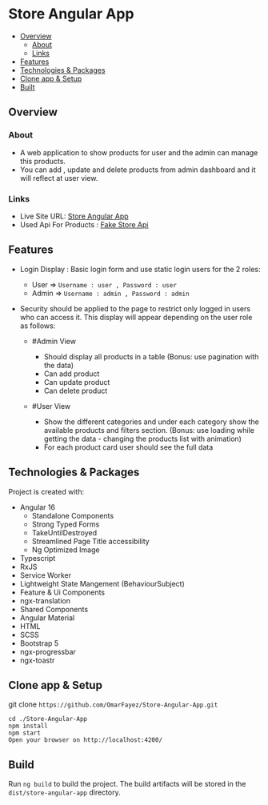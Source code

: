 # Store Angular App

- [Overview](#Overview)
  - [About](#About)
  - [Links](#links)
- [Features](#Features)
- [Technologies & Packages](#Technologies&Packages)
- [Clone app & Setup](#Cloneapp&Setup)
- [Built](#Build)

## Overview

### About

- A web application to show products for user and the admin can manage this products.
- You can add , update and delete products from admin dashboard and it will reflect at user view.

### Links

- Live Site URL: [Store Angular App](https://omarfayez.github.io/Store-Angular-App/)
- Used Api For Products : [Fake Store Api](https://fakestoreapi.com/)

## Features

- Login Display : Basic login form and use static login users for the 2 roles:

  - User => `Username : user , Password : user `
  - Admin => `Username : admin , Password : admin `

- Security should be applied to the page to restrict only logged in users who can access it.
  This display will appear depending on the user role as follows:

  - #Admin View

    - Should display all products in a table (Bonus: use pagination with the data)
    - Can add product
    - Can update product
    - Can delete product

  - #User View

    - Show the different categories and under each category show the available products and filters section. (Bonus: use loading while getting the data - changing the products list with animation)
    - For each product card user should see the full data

## Technologies & Packages

Project is created with:

- Angular 16
  - Standalone Components
  - Strong Typed Forms
  - TakeUntilDestroyed
  - Streamlined Page Title accessibility
  - Ng Optimized Image
- Typescript
- RxJS
- Service Worker
- Lightweight State Mangement (BehaviourSubject)
- Feature & Ui Components
- ngx-translation
- Shared Components
- Angular Material
- HTML
- SCSS
- Bootstrap 5
- ngx-progressbar
- ngx-toastr

## Clone app & Setup

git clone `https://github.com/OmarFayez/Store-Angular-App.git`

```pwsh
cd ./Store-Angular-App
npm install
npm start
Open your browser on http://localhost:4200/
```

## Build

Run `ng build` to build the project. The build artifacts will be stored in the `dist/store-angular-app` directory.

